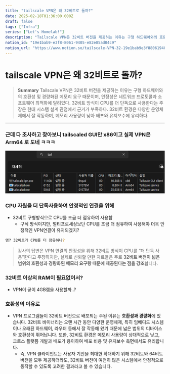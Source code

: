```yaml
---
title: "tailscale VPN은 왜 32비트로 돌까?"
date: 2025-02-18T01:36:00.000Z
draft: false
tags: ["Infra"]
series: ["Let's Homelab!"]
description: "Tailscale VPN은 32비트 버전을 제공하는 이유는 구형 하드웨어와의 호환성 및 경량화된 메모리 요구 때문이며, 안정성은 네트워크 프로토콜과 소프트웨어 최적화에 달려있다. 32비트 방식이 CPU를 더 단독으로 사용한다는 주장은 현대 시스템 설계 관점에서 근거가 부족하다. 32비트 환경은 다양한 운영체제에서 잘 작동하며, 메모리 사용량이 낮아 배포와 유지보수에 유리하다."
notion_id: "19e1bab9-e3f8-8061-9405-e82e85ad04c9"
notion_url: "https://www.notion.so/tailscale-VPN-32-19e1bab9e3f880619405e82e85ad04c9"
---
```


# tailscale VPN은 왜 32비트로 돌까?

> **Summary**
> Tailscale VPN은 32비트 버전을 제공하는 이유는 구형 하드웨어와의 호환성 및 경량화된 메모리 요구 때문이며, 안정성은 네트워크 프로토콜과 소프트웨어 최적화에 달려있다. 32비트 방식이 CPU를 더 단독으로 사용한다는 주장은 현대 시스템 설계 관점에서 근거가 부족하다. 32비트 환경은 다양한 운영체제에서 잘 작동하며, 메모리 사용량이 낮아 배포와 유지보수에 유리하다.

---

### 근데 다 조사하고 찾아보니 tailscaled GUI만 x86이고 실제 VPN은 Arm64 로 도네 ㅋㅋㅋ

![Image](image_ae69c294328c.png)

### CPU 자원을 더 단독사용하여 안정적인 연결을 위해

- 32비트 구형방식으로 CPU를 조금 더 점유하여 사용함
  - 구식 방식이지만, 멀티프로세싱보단 CPU를 조금 더 점유하여 사용해야 더욱 안정적인 VPN연결이 유지되겠지?
```bash
엥? 32비트가 CPU를 더 점유하나?
```

> 강사의 답변은 VPN 연결의 안정성을 위해 32비트 방식이 CPU를 “더 단독 사용”한다고 주장하지만, 실제로 신뢰할 만한 자료들은 주로 **32비트 버전이 넓은 범위의 호환성과 경량화된 메모리 요구량 때문에 제공된다는 점을 강조**합니다.

### 32비트 이상의 RAM이 필요없어서?

- VPN이 굳이 4GB램을 사용할까..?
### 호환성의 이유로

- VPN 프로그램들이 32비트 버전으로 배포되는 주된 이유는 **호환성과 경량화**에 있습니다. 32비트 바이너리는 오랜 시간 동안 다양한 운영체제, 특히 임베디드 시스템이나 오래된 하드웨어, 라우터 등에서 잘 작동해 왔기 때문에 넓은 범위의 디바이스와 호환성이 뛰어납니다. 또한, 32비트 환경은 메모리 사용량이 상대적으로 낮고, 크로스 플랫폼 개발과 배포가 용이하여 배포 비용 및 유지보수 측면에서도 유리합니다.
  - 즉, VPN 클라이언트는 사용자 기반을 최대한 확대하기 위해 32비트와 64비트 버전을 모두 제공하더라도, 32비트 버전이 여전히 많은 시스템에서 안정적으로 동작할 수 있도록 고려한 결과라고 볼 수 있습니다.
